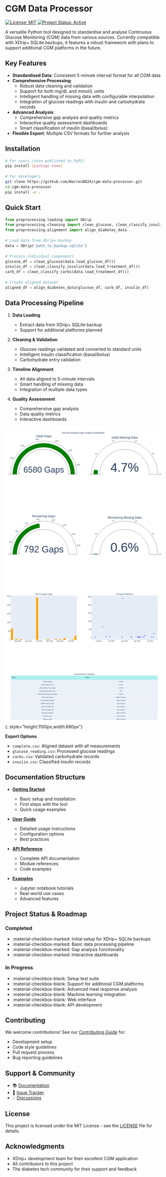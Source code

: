 # CGM Data Processor

[![License: MIT](https://img.shields.io/badge/License-MIT-yellow.svg)](https://opensource.org/licenses/MIT)
[![Project Status: Active](https://www.repostatus.org/badges/latest/active.svg)](https://www.repostatus.org/#active)

A versatile Python tool designed to standardise and analyse Continuous Glucose Monitoring (CGM) data from various sources. Currently compatible with XDrip+ SQLite backups, it features a robust framework with plans to support additional CGM platforms in the future.

## Key Features

- **Standardised Data**: Consistent 5-minute interval format for all CGM data
- **Comprehensive Processing**:
  - Robust data cleaning and validation
  - Support for both mg/dL and mmol/L units
  - Intelligent handling of missing data with configurable interpolation
  - Integration of glucose readings with insulin and carbohydrate records
- **Advanced Analysis**:
  - Comprehensive gap analysis and quality metrics
  - Interactive quality assessment dashboards
  - Smart classification of insulin (basal/bolus)
- **Flexible Export**: Multiple CSV formats for further analysis

## Installation

```bash
# For users (once published to PyPI)
pip install [package-name]

# For developers
git clone https://github.com/Warren8824/cgm-data-processor.git
cd cgm-data-processor
pip install -e .
```

## Quick Start

```python
from preprocessing.loading import XDrip
from preprocessing.cleaning import clean_glucose, clean_classify_insulin, clean_classify_carbs
from preprocessing.alignment import align_diabetes_data

# Load data from XDrip+ backup
data = XDrip('path_to_backup.sqlite')

# Process individual components
glucose_df = clean_glucose(data.load_glucose_df())
insulin_df = clean_classify_insulin(data.load_treatment_df())
carb_df = clean_classify_carbs(data.load_treatment_df())

# Create aligned dataset
aligned_df = align_diabetes_data(glucose_df, carb_df, insulin_df)
```

## Data Processing Pipeline

1. **Data Loading**
    - Extract data from XDrip+ SQLite backup
    - Support for additional platforms planned

2. **Cleaning & Validation**
    - Glucose readings validated and converted to standard units
    - Intelligent insulin classification (basal/bolus)
    - Carbohydrate entry validation

3. **Timeline Alignment**
    - All data aligned to 5-minute intervals
    - Smart handling of missing data
    - Integration of multiple data types

4. **Quality Assessment**
    - Comprehensive gap analysis
    - Data quality metrics
    - Interactive dashboards

![CGM Gap Analysis Dashboard](tutorials/load_and_export_data_files/load_and_export_data_17_1.png){: style="height:1100px;width:660px"}

**Export Options**

- `complete.csv`: Aligned dataset with all measurements
- `glucose_reading.csv`: Processed glucose readings
- `carbs.csv`: Validated carbohydrate records
- `insulin.csv`: Classified insulin records

## Documentation Structure

- [**Getting Started**](getting-started.md)
    - Basic setup and installation
    - First steps with the tool
    - Quick usage examples

- [**User Guide**](user-guide/index.md)
    - Detailed usage instructions
    - Configuration options
    - Best practices

- [**API Reference**](api/reference.md)
    - Complete API documentation
    - Module references
    - Code examples

- [**Examples**](user-guide/preprocessing/loading.md)
    - Jupyter notebook tutorials
    - Real-world use cases
    - Advanced features

## Project Status & Roadmap

### Completed
- :material-checkbox-marked: Initial setup for XDrip+ SQLite backups
- :material-checkbox-marked: Basic data processing pipeline
- :material-checkbox-marked: Gap analysis functionality
- :material-checkbox-marked: Interactive dashboards

### In Progress
- :material-checkbox-blank: Setup test suite
- :material-checkbox-blank: Support for additional CGM platforms
- :material-checkbox-blank: Advanced meal response analysis
- :material-checkbox-blank: Machine learning integration
- :material-checkbox-blank: Web interface
- :material-checkbox-blank: API development

## Contributing

We welcome contributions! See our [Contributing Guide](development/contributing.md) for:

- Development setup
- Code style guidelines
- Pull request process
- Bug reporting guidelines

## Support & Community

- 📚 [Documentation](https://cgm-data-processor.readthedocs.io/)
- 🐛 [Issue Tracker](https://github.com/Warren8824/cgm-data-processor/issues)
- 💡 [Discussions](https://github.com/Warren8824/cgm-data-processor/discussions)

## License

This project is licensed under the MIT License - see the [LICENSE](about/license.md) file for details.

## Acknowledgments

- XDrip+ development team for their excellent CGM application
- All contributors to this project
- The diabetes tech community for their support and feedback